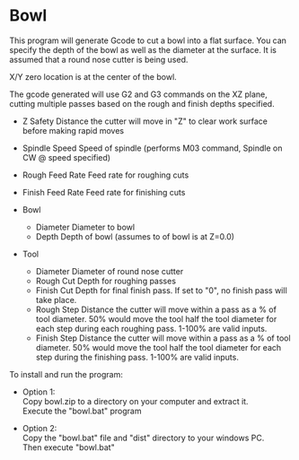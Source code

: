 # Bowl
 This program will generate Gcode to cut a bowl into a flat surface.
 You can specify the depth of the bowl as well as the diameter at the surface.
 It is assumed that a round nose cutter is being used.
 
 X/Y zero location is at the center of the bowl.
 
 The gcode generated will use G2 and G3 commands on the XZ plane, cutting multiple passes 
 based on the rough and finish depths specified.

- Z Safety
	Distance the cutter will move in "Z" to clear work surface before making rapid moves

- Spindle Speed
	Speed of spindle (performs M03 command, Spindle on CW @ speed specified)
- Rough Feed Rate
	Feed rate for roughing cuts
- Finish Feed Rate
	Feed rate for finishing cuts
- Bowl 
	- Diameter
		Diameter to bowl
	- Depth
		Depth of bowl (assumes to of bowl is at Z=0.0)
- Tool 
	- Diameter
		Diameter of round nose cutter
	- Rough Cut 
		Depth for roughing passes 
	- Finish Cut 
		Depth for final finish pass. If set to "0", no finish pass
		will take place.
	- Rough Step 
		Distance the cutter will move within a pass as a
		% of tool diameter. 50% would move the tool half the
		tool diameter for each step during each roughing pass.
		1-100% are valid inputs.
	- Finish Step 
		Distance the cutter will move within a pass as a
		% of tool diameter. 50% would move the tool half the
		tool diameter for each step during the finishing pass.
		1-100% are valid inputs.

To install and run the program:  
* Option 1:  
  Copy bowl.zip to a directory on your computer and extract it.  
  Execute the "bowl.bat" program  
  
* Option 2:  
  Copy the "bowl.bat" file and "dist" directory to your windows PC.  
  Then execute "bowl.bat"  
